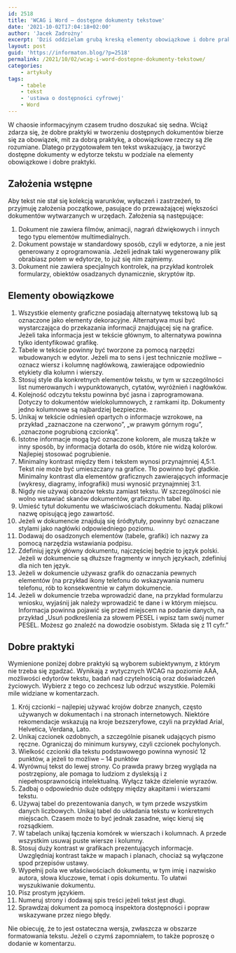 ```yaml
---
id: 2518
title: 'WCAG i Word – dostępne dokumenty tekstowe'
date: '2021-10-02T17:04:18+02:00'
author: 'Jacek Zadrożny'
excerpt: 'Dziś oddzielam grubą kreską elementy obowiązkowe i dobre praktyki. Jest zapotrzebowanie społeczne, więc je realizuję. W tytule Word, ale zasady można spokojnie stosować w każdym porządnym edytorze tekstu.'
layout: post
guid: 'https://informaton.blog/?p=2518'
permalink: /2021/10/02/wcag-i-word-dostepne-dokumenty-tekstowe/
categories:
    - artykuły
tags:
    - tabele
    - tekst
    - 'ustawa o dostępności cyfrowej'
    - Word
---
```


W chaosie informacyjnym czasem trudno doszukać się sedna. Wciąż zdarza się, że dobre praktyki w tworzeniu dostępnych dokumentów bierze się za obowiązek, mit za dobrą praktykę, a obowiązkowe rzeczy są źle rozumiane. Dlatego przygotowałem ten tekst wskazujący, ja tworzyć dostępne dokumenty w edytorze tekstu w podziale na elementy obowiązkowe i dobre praktyki.

## Założenia wstępne

Aby tekst nie stał się kolekcją warunków, wyłączeń i zastrzeżeń, to przyjmuję założenia początkowe, pasujące do przeważającej większości dokumentów wytwarzanych w urzędach. Założenia są następujące:

1. Dokument nie zawiera filmów, animacji, nagrań dźwiękowych i innych tego typu elementów multimedialnych.
2. Dokument powstaje w standardowy sposób, czyli w edytorze, a nie jest generowany z oprogramowania. Jeżeli jednak taki wygenerowany plik obrabiasz potem w edytorze, to już się nim zajmiemy.
3. Dokument nie zawiera specjalnych kontrolek, na przykład kontrolek formularzy, obiektów osadzanych dynamicznie, skryptów itp.

## Elementy obowiązkowe

1. Wszystkie elementy graficzne posiadają alternatywę tekstową lub są oznaczone jako elementy dekoracyjne. Alternatywa musi być wystarczająca do przekazania informacji znajdującej się na grafice. Jeżeli taka informacja jest w tekście głównym, to alternatywa powinna tylko identyfikować grafikę.
2. Tabele w tekście powinny być tworzone za pomocą narzędzi wbudowanych w edytor. Jeżeli ma to sens i jest technicznie możliwe – oznacz wiersz i kolumnę nagłówkową, zawierające odpowiednio etykiety dla kolumn i wierszy.
3. Stosuj style dla konkretnych elementów tekstu, w tym w szczególności list numerowanych i wypunktowanych, cytatów, wyróżnień i nagłówków.
4. Kolejność odczytu tekstu powinna być jasna i zaprogramowana. Dotyczy to dokumentów wielokolumnowych, z ramkami itp. Dokumenty jedno kolumnowe są najbardziej bezpieczne.
5. Unikaj w tekście odniesień opartych o informacje wzrokowe, na przykład „zaznaczone na czerwono”, „w prawym górnym rogu”, „oznaczone pogrubioną czcionką”.
6. Istotne informacje mogą być oznaczone kolorem, ale muszą także w inny sposób, by informacja dotarła do osób, które nie widzą kolorów. Najlepiej stosować pogrubienie.
7. Minimalny kontrast między tłem i tekstem wynosi przynajmniej 4,5:1. Tekst nie może być umieszczany na grafice. Tło powinno być gładkie. Minimalny kontrast dla elementów graficznych zawierających informacje (wykresy, diagramy, infografiki) musi wynosić przynajmniej 3:1.
8. Nigdy nie używaj obrazów tekstu zamiast tekstu. W szczególności nie wolno wstawiać skanów dokumentów, graficznych tabel itp.
9. Umieść tytuł dokumentu we właściwościach dokumentu. Nadaj plikowi nazwę opisującą jego zawartość.
10. Jeżeli w dokumencie znajdują się śródtytuły, powinny być oznaczane stylami jako nagłówki odpowiedniego poziomu.
11. Dodawaj do osadzonych elementów (tabele, grafiki) ich nazwy za pomocą narzędzia wstawiania podpisu.
12. Zdefiniuj język główny dokumentu, najczęściej będzie to język polski. Jeżeli w dokumencie są dłuższe fragmenty w innych językach, zdefiniuj dla nich ten język.
13. Jeżeli w dokumencie używasz grafik do oznaczania pewnych elementów (na przykład ikony telefonu do wskazywania numeru telefonu, rób to konsekwentnie w całym dokumencie.
14. Jeżeli w dokumencie trzeba wprowadzić dane, na przykład formularzu wniosku, wyjaśnij jak należy wprowadzić te dane i w którym miejscu. Informacja powinna pojawić się przed miejscem na podanie danych, na przykład „Usuń podkreślenia za słowem PESEL i wpisz tam swój numer PESEL. Możesz go znaleźć na dowodzie osobistym. Składa się z 11 cyfr.”

## Dobre praktyki

Wymienione poniżej dobre praktyki są wyborem subiektywnym, z którym nie trzeba się zgadzać. Wynikają z wytycznych WCAG na poziomie AAA, możliwości edytorów tekstu, badań nad czytelnością oraz doświadczeń życiowych. Wybierz z tego co zechcesz lub odrzuć wszystkie. Polemiki mile widziane w komentarzach.

1. Krój czcionki – najlepiej używać krojów dobrze znanych, często używanych w dokumentach i na stronach internetowych. Niektóre rekomendacje wskazują na kroje bezszeryfowe, czyli na przykład Arial, Helvetica, Verdana, Lato.
2. Unikaj czcionek ozdobnych, a szczególnie pisanek udających pismo ręczne. Ograniczaj do minimum kursywy, czyli czcionek pochylonych.
3. Wielkość czcionki dla tekstu podstawowego powinna wynosić 12 punktów, a jeżeli to możliwe – 14 punktów
4. Wyrównuj tekst do lewej strony. Co prawda prawy brzeg wygląda na postrzępiony, ale pomaga to ludziom z dysleksją i z niepełnosprawnością intelektualną. Wyłącz także dzielenie wyrazów.
5. Zadbaj o odpowiednio duże odstępy między akapitami i wierszami tekstu.
6. Używaj tabel do prezentowania danych, w tym przede wszystkim danych liczbowych. Unikaj tabel do układania tekstu w konkretnych miejscach. Czasem może to być jednak zasadne, więc kieruj się rozsądkiem.
7. W tabelach unikaj łączenia komórek w wierszach i kolumnach. A przede wszystkim usuwaj puste wiersze i kolumny.
8. Stosuj duży kontrast w grafikach prezentujących informacje. Uwzględniaj kontrast także w mapach i planach, chociaż są wyłączone spod przepisów ustawy.
9. Wypełnij pola we właściwościach dokumentu, w tym imię i nazwisko autora, słowa kluczowe, temat i opis dokumentu. To ułatwi wyszukiwanie dokumentu.
10. Pisz prostym językiem.
11. Numeruj strony i dodawaj spis treści jeżeli tekst jest długi.
12. Sprawdzaj dokument za pomocą inspektora dostępności i popraw wskazywane przez niego błędy.

Nie obiecuję, że to jest ostateczna wersja, zwłaszcza w obszarze formatowania tekstu. Jeżeli o czymś zapomniałem, to także poproszę o dodanie w komentarzu.